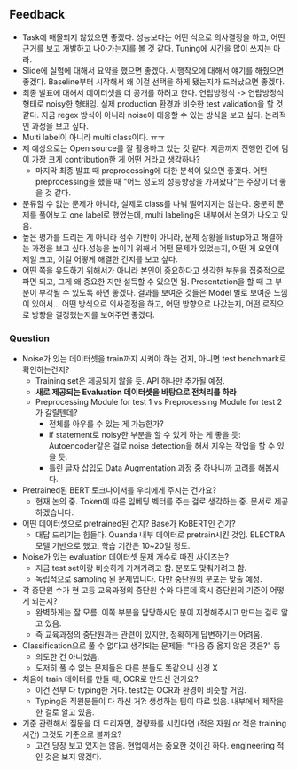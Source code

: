 ## Feedback

- Task에 매몰되지 않았으면 좋겠다. 성능보다는 어떤 식으로 의사결정을 하고, 어떤 근거를 보고 개발하고 나아가는지를 볼 것 같다. Tuning에 시간을 많이 쓰지는 마라.
- Slide에 실험에 대해서 요약을 했으면 좋겠다. 시행착오에 대해서 얘기를 해줬으면 좋겠다. Baseline부터 시작해서 왜 이걸 선택을 하게 됐는지가 드러났으면 좋겠다.
- 최종 발표에 대해서 데이터셋을 더 공개를 하려고 한다. 연립방정식 -> 연랍방정식 형태로 noisy한 형태임. 실제 production 환경과 비슷한 test validation을 할 것 같다. 지금 regex 방식이 아니라 noise에 대응할 수 있는 방식을 보고 싶다. 논리적인 과정을 보고 싶다.
- Multi label이 아니라 multi class이다. ㅠㅠ
- 제 예상으로는 Open source를 잘 활용하고 있는 것 같다. 지금까지 진행한 건에 팀이 가장 크게 contribution한 게 어떤 거라고 생각하나?
  - 마지막 최종 발표 때 preprocessing에 대한 분석이 있으면 좋겠다. 어떤 preprocessing을 했을 때 "어느 정도의 성능향상을 가져왔다"는 주장이 더 좋을 것 같다.
- 분류할 수 없는 문제가 아니라, 실제로 class를 나눠 떨어지지는 않는다. 충분히 문제를 풀어보고 one label로 했었는데, multi labeling은 내부에서 논의가 나오고 있음.
- 높은 평가를 드리는 게 아니라 점수 기반이 아니라, 문제 상황을 listup하고 해결하는 과정을 보고 싶다.성능을 높이기 위해서 어떤 문제가 있었는지, 어떤 게 요인이 제일 크고, 이걸 어떻게 해결한 건지를 보고 싶다.
- 어떤 쪽을 유도하기 위해서가 아니라 본인이 중요하다고 생각한 부분을 집중적으로 파면 되고, 그게 왜 중요한 지만 설득할 수 있으면 됨. Presentation을 할 때 그 부분이 부각될 수 있도록 하면 좋겠다. 결과를 보여준 것들은 Model 별로 보여준 느낌이 있어서... 어떤 방식으로 의사결정을 하고, 어떤 방향으로 나갔는지, 어떤 로직으로 방향을 결정했는지를 보여주면 좋겠다.

### Question

- Noise가 있는 데이터셋을 train까지 시켜야 하는 건지, 아니면 test benchmark로 확인하는건지?
  - Training set은 제공되지 않을 듯. API 하나만 추가될 예정.
  - **새로 제공되는 Evaluation 데이터셋을 바탕으로 전처리를 하라**
  - Preprocessing Module for test 1 vs Preprocessing Module for test 2가 갈릴텐데?
    - 전체를 아우를 수 있는 게 가능한가?
    - if statement로 noisy한 부분을 할 수 있게 하는 게 좋을 듯: Autoencoder같은 걸로 noise detection을 해서 지우는 작업을 할 수 있을 듯.
    - 틀린 글자 삽입도 Data Augmentation 과정 중 하나니까 고려를 해봅시다.
- Pretrained된 BERT 토크나이저를 우리에게 주시는 건가요?
  - 현재 논의 중. Token에 따른 임베딩 벡터를 주는 걸로 생각하는 중. 문서로 제공하겠습니다.
- 어떤 데이터셋으로 pretrained된 건지? Base가 KoBERT인 건가?
  - 대답 드리기는 힘들다. Quanda 내부 데이터로 pretrain시킨 것임. ELECTRA 모델 기반으로 했고, 학습 기간은 10~20일 정도.
- Noise가 있는 evaluation 데이터셋 문제 개수로 따진 사이즈는?
  - 지금 test set이랑 비슷하게 가져가려고 함. 분포도 맞춰가려고 함.
  - 독립적으로 sampling 된 문제입니다. 다만 중단원의 분포는 맞출 예정.
- 각 중단원 수가 현 고등 교육과정의 중단원 수와 다른데 혹시 중단원의 기준이 어떻게 되는지?
  - 완벽하게는 잘 모름. 이쪽 부분을 담당하시던 분이 지정해주시고 만드는 걸로 알고 있음.
  - 즉 교육과정의 중단원과는 관련이 있지만, 정확하게 답변하기는 어려움.
- Classification으로 풀 수 없다고 생각되는 문제들: "다음 중 옳지 않은 것은?" 등
  - 의도한 건 아니었음.
  - 도저히 풀 수 없는 문제들은 다른 분들도 똑같으니 신경 X
- 처음에 train 데이터를 만들 때, OCR로 만드신 건가요?
  - 이건 전부 다 typing한 거다. test2는 OCR과 환경이 비슷할 거임.
  - Typing은 직원분들이 다 하신 거?: 생성하는 팀이 따로 있음. 내부에서 제작을 한 걸로 알고 있음.
- 기준 관련해서 질문을 더 드리자면, 경량화를 시킨다면 (적은 자원 or 적은 training 시간) 그것도 기준으로 볼까요?
  - 고건 당장 보고 있지는 않음. 현업에서는 중요한 것이긴 하다. engineering 적인 것은 보지 않겠다.
